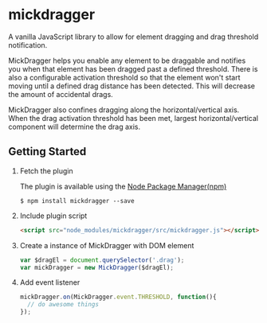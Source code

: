 # mickdragger

A vanilla JavaScript library to allow for element dragging and drag threshold notification.

MickDragger helps you enable any element to be draggable and notifies you when that element has been dragged past a defined threshold.  There is also a configurable activation threshold so that the element won't start moving until a defined drag distance has been detected.  This will decrease the amount of accidental drags.

MickDragger also confines dragging along the horizontal/vertical axis.  When the drag activation threshold has been met, largest horizontal/vertical component will determine the drag axis.

## Getting Started

1. Fetch the plugin

   The plugin is available using the [Node Package Manager(npm)](https://www.npmjs.com/package/mickdragger)
    
   ```shell
   $ npm install mickdragger --save
   ```

2. Include plugin script
  
   ```html
   <script src="node_modules/mickdragger/src/mickdragger.js"></script>
   ```

3. Create a instance of MickDragger with DOM element

   ```javascript
   var $dragEl = document.querySelector('.drag');
   var mickDragger = new MickDragger($dragEl);
   ```

4.  Add event listener

    ```javascript
    mickDragger.on(MickDragger.event.THRESHOLD, function(){
      // do awesome things
    });
    ```

